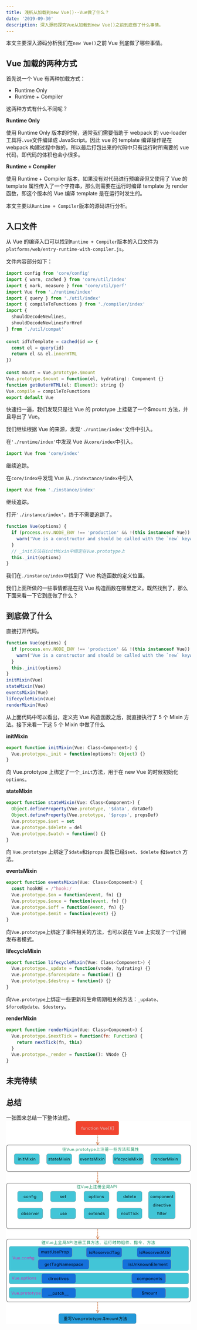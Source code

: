 ```yaml
---
title: 浅析从加载到new Vue()--Vue做了什么？
date: '2019-09-30'
description: 深入源码探究Vue从加载到new Vue()之前到底做了什么事情。
---
```


本文主要深入源码分析我们在`new Vue()`之前 Vue 到底做了哪些事情。

## Vue 加载的两种方式

首先说一个 Vue 有两种加载方式：

- Runtime Only
- Runtime + Compiler

这两种方式有什么不同呢？

**Runtime Only**

使用 Runtime Only 版本的时候，通常我们需要借助于 webpack 的 vue-loader 工具将`.vue`文件编译成 JavaScript。因此 vue 的 template 编译操作是在 webpack 构建过程中做的，所以最后打包出来的代码中只有运行时所需要的 vue 代码，即代码的体积也会小很多。

**Runtime + Compiler**

使用 Runtime + Compiler 版本，如果没有对代码进行预编译但又使用了 Vue 的 template 属性传入了一个字符串，那么则需要在运行时编译 template 为 render 函数，即这个版本的 Vue 编译 template 是在运行时发生的。

本文主要以`Runtime + Compiler`版本的源码进行分析。

## 入口文件

从 Vue 的编译入口可以找到`Runtime + Compiler`版本的入口文件为`platforms/web/entry-runtime-with-compiler.js`。

文件内容部分如下：

```js
import config from 'core/config'
import { warn, cached } from 'core/util/index'
import { mark, measure } from 'core/util/perf'
import Vue from './runtime/index'
import { query } from './util/index'
import { compileToFunctions } from './compiler/index'
import {
  shouldDecodeNewlines,
  shouldDecodeNewlinesForHref
} from './util/compat'

const idToTemplate = cached(id => {
  const el = query(id)
  return el && el.innerHTML
})

const mount = Vue.prototype.$mount
Vue.prototype.$mount = function(el, hydrating): Component {}
function getOuterHTML(el: Element): string {}
Vue.compile = compileToFunctions
export default Vue
```

快速扫一遍，我们发现只是往 Vue 的 prototype 上挂载了一个\$mount 方法，并且导出了 Vue。

我们继续根据 Vue 的来源，发现`'./runtime/index'`文件中引入。

在`'./runtime/index'`中发现 Vue 从`core/index`中引入。

```js
import Vue from 'core/index'
```

继续追踪。

在`core/index`中发现 Vue 从`./indextance/index`中引入

```js
import Vue from './instance/index'
```

继续追踪。

打开`'./instance/index'`，终于不需要追踪了。

```js
function Vue(options) {
  if (process.env.NODE_ENV !== 'production' && !(this instanceof Vue)) {
    warn('Vue is a constructor and should be called with the `new` keyword')
  }
  // _init方法在initMixin中绑定在Vue.prototype上
  this._init(options)
}
```

我们在`./instance/index`中找到了 Vue 构造函数的定义位置。

我们上面所做的一些事情都是在找 Vue 构造函数在哪里定义。既然找到了，那么下面来看一下它到底做了什么？

## 到底做了什么

直接打开代码。

```js
function Vue(options) {
  if (process.env.NODE_ENV !== 'production' && !(this instanceof Vue)) {
    warn('Vue is a constructor and should be called with the `new` keyword')
  }
  this._init(options)
}
initMixin(Vue)
stateMixin(Vue)
eventsMixin(Vue)
lifecycleMixin(Vue)
renderMixin(Vue)
```

从上面代码中可以看出，定义完 Vue 构造函数之后，就直接执行了 5 个 Mixin 方法。接下来看一下这 5 个 Mixin 中做了什么

**initMixin**

```js
export function initMixin(Vue: Class<Component>) {
  Vue.prototype._init = function(options?: Object) {}
}
```

向 Vue.prototype 上绑定了一个`_init`方法，用于在 new Vue 的时候初始化`options`。

**stateMixin**

```js
export function stateMixin(Vue: Class<Component>) {
  Object.defineProperty(Vue.prototype, '$data', dataDef)
  Object.defineProperty(Vue.prototype, '$props', propsDef)
  Vue.prototype.$set = set
  Vue.prototype.$delete = del
  Vue.prototype.$watch = function() {}
}
```

向 `Vue.prototype` 上绑定了`$data`和`$props` 属性已经`$set`、`$delete` 和`$watch` 方法。

**eventsMixin**

```js
export function eventsMixin(Vue: Class<Component>) {
  const hookRE = /^hook:/
  Vue.prototype.$on = function(event, fn) {}
  Vue.prototype.$once = function(event, fn) {}
  Vue.prototype.$off = function(event, fn) {}
  Vue.prototype.$emit = function(event) {}
}
```

向`Vue.prototype`上绑定了事件相关的方法，也可以说在 Vue 上实现了一个订阅发布者模式。

**lifecycleMixin**

```js
export function lifecycleMixin(Vue: Class<Component>) {
  Vue.prototype._update = function(vnode, hydrating) {}
  Vue.prototype.$forceUpdate = function() {}
  Vue.prototype.$destroy = function() {}
}
```

向`Vue.prototype`上绑定一些更新和生命周期相关的方法：`_update`、`$forceUpdate`、`$destory`。

**renderMixin**

```js
export function renderMixin(Vue: Class<Component>) {
  Vue.prototype.$nextTick = function(fn: Function) {
    return nextTick(fn, this)
  }
  Vue.prototype._render = function(): VNode {}
}
```

## 未完待续

## 总结

一张图来总结一下整体流程。
![](./vue从入口到newVue前做了什么.png)
